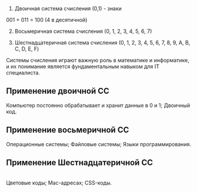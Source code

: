 1. Двоичная система счисления (0,1) - знаки

001 + 011 = 100 (4 в десятичной)

2. Восьмеричная система счисления (0, 1, 2, 3, 4, 5, 6, 7)

3. Шестнадцатеричная система счисления (0, 1, 2, 3, 4, 5, 6, 7, 8, 9, A, B, C, D, E, F)

Системы счисления играют важную роль в математике и информатике, и их понимание является фундаментальным навыком для IT специалиста.

## Применение двоичной СС

Компьютер постоянно обрабатывает и хранит данные в 0 и 1;
Двоичный код.

## Применение восьмеричной СС

Операционные системы;
Файловые системы;
Языки программирования.

## Применение Шестнадцатеричной СС
\
Цветовые коды;
Mac-адресах;
CSS-коды.
